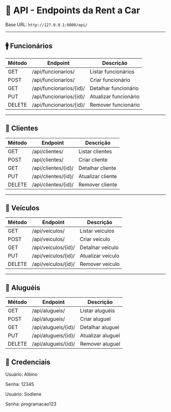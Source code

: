 # 📌 API - Endpoints da Rent a Car

Base URL: `http://127.0.0.1:8000/api/`

---

## 🚹 Funcionários

| Método | Endpoint                        | Descrição                  |
|--------|----------------------------------|----------------------------|
| GET    | /api/funcionarios/              | Listar funcionários        |
| POST   | /api/funcionarios/              | Criar funcionário          |
| GET    | /api/funcionarios/{id}/         | Detalhar funcionário       |
| PUT    | /api/funcionarios/{id}/         | Atualizar funcionário      |
| DELETE | /api/funcionarios/{id}/         | Remover funcionário        |

---

## 👤 Clientes

| Método | Endpoint                        | Descrição             |
|--------|----------------------------------|-----------------------|
| GET    | /api/clientes/                  | Listar clientes       |
| POST   | /api/clientes/                  | Criar cliente         |
| GET    | /api/clientes/{id}/             | Detalhar cliente      |
| PUT    | /api/clientes/{id}/             | Atualizar cliente     |
| DELETE | /api/clientes/{id}/             | Remover cliente       |

---

## 🚗 Veículos

| Método | Endpoint                        | Descrição             |
|--------|----------------------------------|-----------------------|
| GET    | /api/veiculos/                  | Listar veículos       |
| POST   | /api/veiculos/                  | Criar veículo         |
| GET    | /api/veiculos/{id}/             | Detalhar veículo      |
| PUT    | /api/veiculos/{id}/             | Atualizar veículo     |
| DELETE | /api/veiculos/{id}/             | Remover veículo       |

---

## 📄 Aluguéis

| Método | Endpoint                        | Descrição                |
|--------|----------------------------------|--------------------------|
| GET    | /api/alugueis/                  | Listar aluguéis          |
| POST   | /api/alugueis/                  | Criar aluguel            |
| GET    | /api/alugueis/{id}/             | Detalhar aluguel         |
| PUT    | /api/alugueis/{id}/             | Atualizar aluguel        |
| DELETE | /api/alugueis/{id}/             | Remover aluguel          |

## 📄 Credenciais
Usuário: Albino

Senha: 12345

Usuário: Sodlene

Senha: programacao123